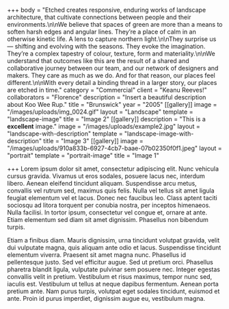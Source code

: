 +++
body = "Etched creates responsive, enduring works of landscape architecture, that cultivate connections between people and their environments.\n\nWe believe that spaces of green are more than a means to soften harsh edges and angular lines. They’re a place of calm in an otherwise kinetic life. A lens to capture northern light.\n\nThey surprise us — shifting and evolving with the seasons. They evoke the imagination. They’re a complex tapestry of colour, texture, form and materiality.\n\nWe understand that outcomes like this are the result of a shared and collaborative journey between our team, and our network of designers and makers. They care as much as we do. And for that reason, our places feel different.\n\nWith every detail a binding thread in a larger story, our places are etched in time."
category = "Commercial"
client = "Keanu Reeves!"
collaborators = "Florence"
description = "Insert a beautiful description about Koo Wee Rup."
title = "Brunswick"
year = "2005"
[[gallery]]
image = "/images/uploads/img_0024.gif"
layout = "Landscape"
template = "landscape-image"
title = "Image 2"
[[gallery]]
description = "This is a **excellent** image."
image = "/images/uploads/example2.jpg"
layout = "landscape-with-description"
template = "landscape-image-with-description"
title = "Image 3"
[[gallery]]
image = "/images/uploads/910a833b-6927-4cb7-baae-07b02350f0f1.jpeg"
layout = "portrait"
template = "portrait-image"
title = "Image 1"

+++
Lorem ipsum dolor sit amet, consectetur adipiscing elit. Nunc vehicula cursus gravida. Vivamus ut eros sodales, posuere lacus nec, interdum libero. Aenean eleifend tincidunt aliquam. Suspendisse arcu metus, convallis vel rutrum sed, maximus quis felis. Nulla vel tellus sit amet ligula feugiat elementum vel et lacus. Donec nec faucibus leo. Class aptent taciti sociosqu ad litora torquent per conubia nostra, per inceptos himenaeos. Nulla facilisi. In tortor ipsum, consectetur vel congue et, ornare at ante. Etiam elementum sed diam sit amet dignissim. Phasellus non bibendum turpis.

Etiam a finibus diam. Mauris dignissim, urna tincidunt volutpat gravida, velit dui vulputate magna, quis aliquam ante odio et lacus. Suspendisse tincidunt elementum viverra. Praesent sit amet magna nunc. Phasellus id pellentesque justo. Sed vel efficitur augue. Sed ut pretium orci. Phasellus pharetra blandit ligula, vulputate pulvinar sem posuere nec. Integer egestas convallis velit in pretium. Vestibulum et risus maximus, tempor nunc sed, iaculis est. Vestibulum ut tellus at neque dapibus fermentum. Aenean porta pretium ante. Nam purus turpis, volutpat eget sodales tincidunt, euismod et ante. Proin id purus imperdiet, dignissim augue eu, vestibulum magna.